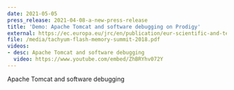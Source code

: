 ```yaml
---
date: 2021-05-05
press_release: 2021-04-08-a-new-press-release
title: 'Demo: Apache Tomcat and software debugging on Prodigy'
external: https://ec.europa.eu/jrc/en/publication/eur-scientific-and-technical-research-reports/artificial-intelligence-european-perspective
file: /media/tachyum-flash-memory-summit-2018.pdf
videos:
- desc: Apache Tomcat and software debugging
  video: https://www.youtube.com/embed/ZhBRYhv072Y
---
```

Apache Tomcat and software debugging